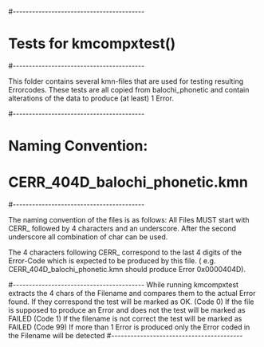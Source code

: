 #-----------------------------------------
# Tests for kmcompxtest()
#-----------------------------------------

This folder contains several kmn-files that are used for testing resulting Errorcodes.
These tests are all copied from balochi_phonetic and contain alterations of the data to produce (at least) 1 Error.

#-----------------------------------------
#  Naming Convention:
#      CERR_404D_balochi_phonetic.kmn
#-----------------------------------------

The naming convention of the files is as follows:
All Files MUST start with CERR_ followed by 4 characters and an underscore.
After the second underscore all combination of char can be used.

The 4 characters following CERR_ correspond to the last 4 digits of the Error-Code which is expected to be produced by this file.
( e.g. CERR_404D_balochi_phonetic.kmn should produce Error 0x0000404D).

#-----------------------------------------
While running kmcompxtest extracts the 4 chars of the Filename and compares them to the actual Error found.
If they correspond the test will be marked as OK. (Code 0)
If the file is supposed to produce an Error and does not the test will be marked as FAILED  (Code 1)
If the filename is not correct the test will be marked as FAILED  (Code 99)
If more than 1 Error is produced only the Error coded in the Filename will be detected
#-----------------------------------------



